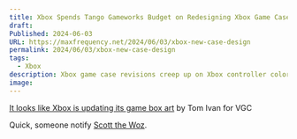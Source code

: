 ```yaml
---
title: Xbox Spends Tango Gameworks Budget on Redesigning Xbox Game Cases
draft: 
Published: 2024-06-03
URL: https://maxfrequency.net/2024/06/03/xbox-new-case-design
permalink: 2024/06/03/xbox-new-case-design
tags:
  - Xbox
description: Xbox game case revisions creep up on Xbox controller colorways.
image: 
---
```

[It looks like Xbox is updating its game box art](https://www.videogameschronicle.com/news/it-looks-like-xbox-is-updating-its-game-box-art/) by Tom Ivan for VGC

Quick, someone notify [Scott the Woz](https://youtube.com/watch?v=QTT44p9EDbI).